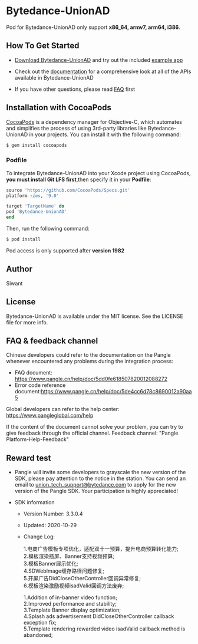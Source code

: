 # Bytedance-UnionAD

Pod for Bytedance-UnionAD only support **x86_64, armv7, arm64, i386**.

## How To Get Started

+ [Download Bytedance-UnionAD](https://github.com/bytedance/Bytedance-UnionAD/tree/master) and try out the included [example app](https://github.com/bytedance/Bytedance-UnionAD/tree/master/Example)

+ Check out the [documentation](https://github.com/bytedance/Bytedance-UnionAD/blob/master/Bytedance-UnionAd/Document/UnioniOSSDK.md) for a comprehensive look at all of the APIs available in Bytedance-UnionAD

+ If you have other questions, please read [FAQ](https://github.com/bytedance/Bytedance-UnionAD/blob/master/Bytedance-UnionAd/Document/UnioniOSSDK.md#faq) first

## Installation with CocoaPods

[CocoaPods](https://cocoapods.org) is a dependency manager for Objective-C, which automates and simplifies the process of using 3rd-party libraries like Bytedance-UnionAD in your projects. You can install it with the following command:
```ruby
$ gem install cocoapods
```

### Podfile

To integrate Bytedance-UnionAD into your Xcode project using CocoaPods, **you must install Git LFS first**,then specify it in your **Podfile**:
```ruby
source 'https://github.com/CocoaPods/Specs.git'
platform :ios, '9.0'

target 'TargetName' do
pod 'Bytedance-UnionAD'
end
```
Then, run the following command:
```ruby
$ pod install
```

Pod access is only supported after **version 1982**

## Author

Siwant

## License

Bytedance-UnionAD is available under the MIT license. See the LICENSE file for more info.

## FAQ & feedback channel
Chinese developers could refer to the documentation on the Pangle whenever encountered any problems during the integration process:
- FAQ document:  https://www.pangle.cn/help/doc/5dd0fe618507820012088272
- Error code reference document:https://www.pangle.cn/help/doc/5de4cc6d78c8690012a90aa5


Global developers can refer to the help center: https://www.pangleglobal.com/help

If the content of the document cannot solve your problem, you can try to give feedback through the official channel. Feedback channel: "Pangle Platform-Help-Feedback"

## Reward test
- Pangle will invite some developers to grayscale the new version of the SDK, please pay attention to the notice in the station. You can send an email to union_tech_support@bytedance.com to apply for the new version of the Pangle SDK. Your participation is highly appreciated!

- SDK information
  - Version Number: 3.3.0.4
  - Updated: 2020-10-29
  - Change Log:
  
    1.电商广告模板专项优化，适配双十一预算，提升电商预算转化能力; </br>
    2.模板渲染插屏、Banner支持视频预算;</br>
    3.模板Banner展示优化;</br>
    4.SDWebImage缓存路径问题修复;</br>
    5.开屏广告DidCloseOtherController回调异常修复;</br>
    6.模板渲染激励视频isadValid回调方法废弃;</br>

    1.Addition of in-banner video function;</br>
    2.Improved performance and stability;</br>
    3.Template Banner display optimization;</br>
    4.Splash ads advertisement DidCloseOtherController callback exception fix;</br>
    5.Template rendering  rewarded video isadValid callback method is abandoned;
